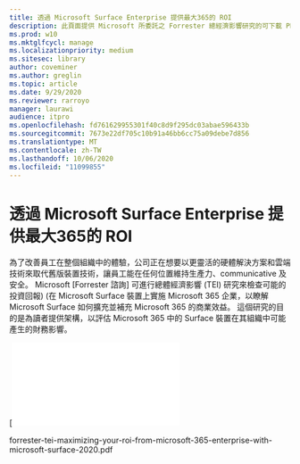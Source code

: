 ```yaml
---
title: 透過 Microsoft Surface Enterprise 提供最大365的 ROI
description: 此頁面提供 Microsoft 所委託之 Forrester 總經濟影響研究的可下載 PDF。
ms.prod: w10
ms.mktglfcycl: manage
ms.localizationpriority: medium
ms.sitesec: library
author: coveminer
ms.author: greglin
ms.topic: article
ms.date: 9/29/2020
ms.reviewer: rarroyo
manager: laurawi
audience: itpro
ms.openlocfilehash: fd761629955301f40c8d9f295dc03abae596433b
ms.sourcegitcommit: 7673e22df705c10b91a46bb6cc75a09debe7d856
ms.translationtype: MT
ms.contentlocale: zh-TW
ms.lasthandoff: 10/06/2020
ms.locfileid: "11099855"
---
```

# 透過 Microsoft Surface Enterprise 提供最大365的 ROI

 為了改善員工在整個組織中的體驗，公司正在想要以更靈活的硬體解決方案和雲端技術來取代舊版裝置技術，讓員工能在任何位置維持生產力、communicative 及安全。 Microsoft [Forrester 諮詢] 可進行總體經濟影響 (TEI) 研究來檢查可能的投資回報)  (在 Microsoft Surface 裝置上實施 Microsoft 365 企業，以瞭解 Microsoft Surface 如何擴充並補充 Microsoft 365 的商業效益。 這個研究的目的是為讀者提供架構，以評估 Microsoft 365 中的 Surface 裝置在其組織中可能產生的財務影響。

[![M從 Microsoft 365 Enterprise 與 Microsoft Surface aximizing 您的 ROI(./images/download-report.png)](./media/forrester-tei-maximizing-your-roi-from-microsoft-365-enterprise-with-microsoft-surface-2020.pdf)


forrester-tei-maximizing-your-roi-from-microsoft-365-enterprise-with-microsoft-surface-2020.pdf



